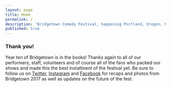```yaml
---
layout: page
title: Home
permalink: /
description: 'Bridgetown Comedy Festival, happening Portland, Oregon, May 4th-7th, 2017!'
published: true
---
```


<h3>Thank you!</h3>

Year ten of Bridgetown is in the books! Thanks again to all of our performers, staff, volunteers and of course all of the fans who packed our shows and made this the best installment of the festival yet. Be sure to follow us on [Twitter](https://twitter.com/bridgetown), [Instagram](https://www.instagram.com/bridgetowncomedy/) and [Facebook](https://www.facebook.com/bridgetowncomedy/) for recaps and photos from Bridgetown 2017 as well as updates on the future of the fest.
